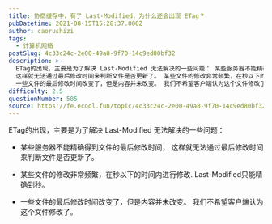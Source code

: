```yaml
---
title: 协商缓存中，有了 Last-Modified，为什么还会出现 ETag？
pubDatetime: 2021-08-15T15:28:37.000Z
author: caorushizi
tags:
  - 计算机网络
postSlug: 4c33c24c-2e00-49a8-9f70-14c9ed80bf32
description: >-
  ETag的出现，主要是为了解决 Last-Modified 无法解决的一些问题： 某些服务器不能精确得到文件的最后修改时间，
  这样就无法通过最后修改时间来判断文件是否更新了。 某些文件的修改非常频繁，在秒以下的时间内进行修改. Last-Modified只能精确到秒。
  一些文件的最后修改时间改变了，但是内容并未改变。 我们不希望客户端认为这个文件修改了。 
difficulty: 2.5
questionNumber: 585
source: https://fe.ecool.fun/topic/4c33c24c-2e00-49a8-9f70-14c9ed80bf32
---
```


ETag的出现，主要是为了解决 Last-Modified 无法解决的一些问题：

* 某些服务器不能精确得到文件的最后修改时间， 这样就无法通过最后修改时间来判断文件是否更新了。

* 某些文件的修改非常频繁，在秒以下的时间内进行修改. Last-Modified只能精确到秒。

* 一些文件的最后修改时间改变了，但是内容并未改变。 我们不希望客户端认为这个文件修改了。


